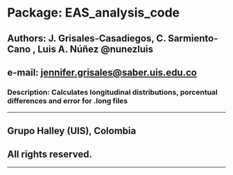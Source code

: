 # Package:  EAS_analysis_code                                          
## Authors:  J. Grisales-Casadiegos, C. Sarmiento-Cano , Luis A. Núñez @nunezluis
## e-mail:   jennifer.grisales@saber.uis.edu.co                         
### Description: Calculates longitudinal distributions, porcentual differences and error for .long files
************************************************************************
## Grupo Halley (UIS), Colombia
## All rights reserved.
************************************************************************
